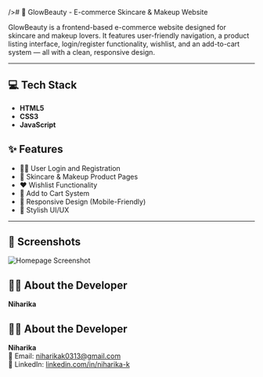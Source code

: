  /># 🌟 GlowBeauty - E-commerce Skincare & Makeup Website

GlowBeauty is a frontend-based e-commerce website designed for skincare and makeup lovers. It features user-friendly navigation, a product listing interface, login/register functionality, wishlist, and an add-to-cart system — all with a clean, responsive design.

---

## 💻 Tech Stack

- **HTML5**
- **CSS3**
- **JavaScript**
## ✨ Features

- 👩‍💻 User Login and Registration
- 💅 Skincare & Makeup Product Pages
- ❤️ Wishlist Functionality
- 🛒 Add to Cart System
- 📱 Responsive Design (Mobile-Friendly)
- 🎨 Stylish UI/UX

---

## 📸 Screenshots
![Homepage Screenshot](images/Uploading_home.png)

## 👩‍💻 About the Developer
**Niharika**  
## 👩‍💻 About the Developer

**Niharika**  
📧 Email: [niharikak0313@gmail.com](mailto:niharikak0313@gmail.com)  
🔗 LinkedIn: [linkedin.com/in/niharika-k](https://www.linkedin.com/in/niharika-k-9502b32a4)
  
  








  

